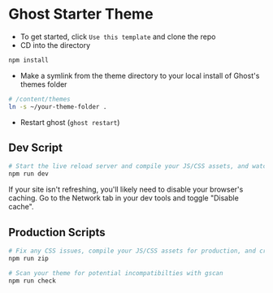 # Ghost Starter Theme

- To get started, click `Use this template` and clone the repo
- CD into the directory

```bash
npm install
```

- Make a symlink from the theme directory to your local install of Ghost's themes folder 

``` bash
# /content/themes
ln -s ~/your-theme-folder .
```
- Restart ghost (`ghost restart`)

## Dev Script

```bash
# Start the live reload server and compile your JS/CSS assets, and watch for changes
npm run dev
```
If your site isn't refreshing, you'll likely need to disable your browser's caching. Go to the Network tab in your dev tools and toggle "Disable cache".

## Production Scripts
```bash
# Fix any CSS issues, compile your JS/CSS assets for production, and create a ZIP file
npm run zip

# Scan your theme for potential incompatibilties with gscan
npm run check
```
